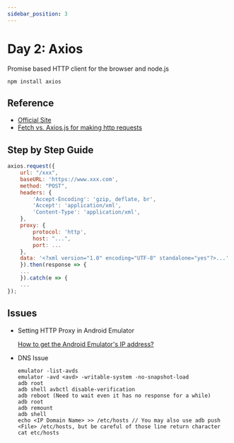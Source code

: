 ```yaml
---
sidebar_position: 3
---
```


# Day 2: Axios
  
Promise based HTTP client for the browser and node.js

```console
npm install axios
```

## Reference

- [Official Site](https://github.com/axios/axios)
- [Fetch vs. Axios.js for making http requests](https://medium.com/@thejasonfile/fetch-vs-axios-js-for-making-http-requests-2b261cdd3af5)

## Step by Step Guide

```jsx title="How to send and receive a http request"
axios.request({
    url: "/xxx",
    baseURL: 'https://www.xxx.com',
    method: "POST",
    headers: { 
        'Accept-Encoding': 'gzip, deflate, br',
        'Accept': 'application/xml',
        'Content-Type': 'application/xml',
    },
    proxy: {
        protocol: 'http',
        host: "...",
        port: ...
    },
    data: '<?xml version="1.0" encoding="UTF-8" standalone="yes"?>...'
    }).then(response => {
    ...
    }).catch(e => {
    ...
});

```

## Issues
- Setting HTTP Proxy in Android Emulator

    [How to get the Android Emulator's IP address?](https://stackoverflow.com/questions/1720346/how-to-get-the-android-emulators-ip-address)

- DNS Issue

    ```console title="Edit etc hosts and set Domain Name in Android Emulator using adb"
    emulator -list-avds
    emulator -avd <avd> -writable-system -no-snapshot-load
    adb root
    adb shell avbctl disable-verification
    adb reboot (Need to wait even it has no response for a while)
    adb root
    adb remount
    adb shell
    echo <IP Domain Name> >> /etc/hosts // You may also use adb push <File> /etc/hosts, but be careful of those line return character
    cat etc/hosts
    ```